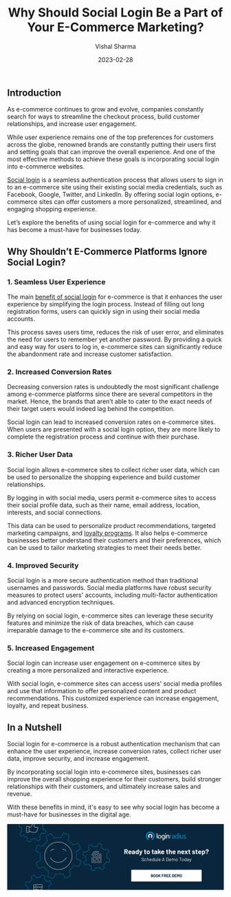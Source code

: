﻿---
title: "Why Should Social Login Be a Part of Your E-Commerce Marketing?"
date: "2023-02-28"
coverImage: "ecommerce-mrktng.jpg"
tags: ["ecommerce", "social login","cx"]
author: "Vishal Sharma"
description: "Social login is a seamless authentication process that allows users to sign in to an e-commerce site using their existing social media credentials, such as Facebook, Google, Twitter, and LinkedIn. By offering social login options, e-commerce sites can offer customers a more personalized, streamlined, and engaging shopping experience."
metadescription: "While users expect a great user experience on an e-commerce platform, social login for e-commerce can do wonders for your brand. Here’s what you need to know."
metatitle: "Boosting Your E-Commerce Marketing with Social Login"
---

## Introduction

As e-commerce continues to grow and evolve, companies constantly search for ways to streamline the checkout process, build customer relationships, and increase user engagement. 

While user experience remains one of the top preferences for customers across the globe, renowned brands are constantly putting their users first and setting goals that can improve the overall experience. And one of the most effective methods to achieve these goals is incorporating social login into e-commerce websites.

[Social login](https://www.loginradius.com/social-login/) is a seamless authentication process that allows users to sign in to an e-commerce site using their existing social media credentials, such as Facebook, Google, Twitter, and LinkedIn. By offering social login options, e-commerce sites can offer customers a more personalized, streamlined, and engaging shopping experience. 

Let’s explore the benefits of using social login for e-commerce and why it has become a must-have for businesses today.

## Why Shouldn’t E-Commerce Platforms Ignore Social Login?

### 1. Seamless User Experience

The main [benefit of social login](https://www.loginradius.com/blog/growth/advantage-social-login-as-marketer/) for e-commerce is that it enhances the user experience by simplifying the login process. Instead of filling out long registration forms, users can quickly sign in using their social media accounts. 

This process saves users time, reduces the risk of user error, and eliminates the need for users to remember yet another password. By providing a quick and easy way for users to log in, e-commerce sites can significantly reduce the abandonment rate and increase customer satisfaction.

### 2. Increased Conversion Rates

Decreasing conversion rates is undoubtedly the most significant challenge among e-commerce platforms since there are several competitors in the market. Hence, the brands that aren’t able to cater to the exact needs of their target users would indeed lag behind the competition. 

Social login can lead to increased conversion rates on e-commerce sites. When users are presented with a social login option, they are more likely to complete the registration process and continue with their purchase.

### 3. Richer User Data

Social login allows e-commerce sites to collect richer user data, which can be used to personalize the shopping experience and build customer relationships.

By logging in with social media, users permit e-commerce sites to access their social profile data, such as their name, email address, location, interests, and social connections. 

This data can be used to personalize product recommendations, targeted marketing campaigns, and [loyalty programs](https://blog.loginradius.com/identity/sso-integration-secure-cx/). It also helps e-commerce businesses better understand their customers and their preferences, which can be used to tailor marketing strategies to meet their needs better. 

### 4. Improved Security

Social login is a more secure authentication method than traditional usernames and passwords. Social media platforms have robust security measures to protect users' accounts, including multi-factor authentication and advanced encryption techniques. 

By relying on social login, e-commerce sites can leverage these security features and minimize the risk of data breaches, which can cause irreparable damage to the e-commerce site and its customers.

### 5. Increased Engagement

Social login can increase user engagement on e-commerce sites by creating a more personalized and interactive experience. 

With social login, e-commerce sites can access users' social media profiles and use that information to offer personalized content and product recommendations. This customized experience can increase engagement, loyalty, and repeat business.

## In a Nutshell 

Social login for e-commerce is a robust authentication mechanism that can enhance the user experience, increase conversion rates, collect richer user data, improve security, and increase engagement. 

By incorporating social login into e-commerce sites, businesses can improve the overall shopping experience for their customers, build stronger relationships with their customers, and ultimately increase sales and revenue. 

With these benefits in mind, it's easy to see why social login has become a must-have for businesses in the digital age.

[![book-a-demo-Consultation](../../assets/book-a-demo-loginradius.png)](https://www.loginradius.com/book-a-demo/)